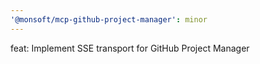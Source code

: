 ```yaml
---
'@monsoft/mcp-github-project-manager': minor
---
```


feat: Implement SSE transport for GitHub Project Manager
